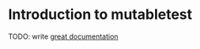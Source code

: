 # Introduction to mutabletest

TODO: write [great documentation](http://jacobian.org/writing/what-to-write/)
